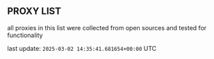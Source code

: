 ## PROXY LIST

all proxies in this list were collected from open sources and tested for functionality

last update: `2025-03-02 14:35:41.681654+00:00` UTC